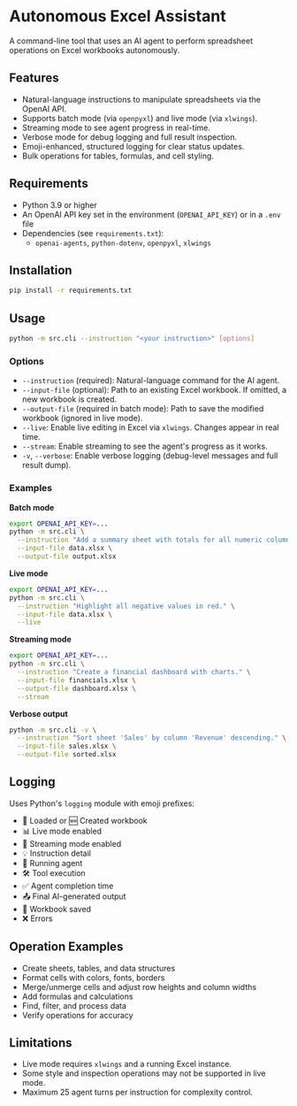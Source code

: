 # Autonomous Excel Assistant

A command-line tool that uses an AI agent to perform spreadsheet operations on Excel workbooks autonomously.

## Features
- Natural-language instructions to manipulate spreadsheets via the OpenAI API.
- Supports batch mode (via `openpyxl`) and live mode (via `xlwings`).
- Streaming mode to see agent progress in real-time.
- Verbose mode for debug logging and full result inspection.
- Emoji-enhanced, structured logging for clear status updates.
- Bulk operations for tables, formulas, and cell styling.

## Requirements
- Python 3.9 or higher
- An OpenAI API key set in the environment (`OPENAI_API_KEY`) or in a `.env` file
- Dependencies (see `requirements.txt`):
  - `openai-agents`, `python-dotenv`, `openpyxl`, `xlwings`

## Installation
```bash
pip install -r requirements.txt
```

## Usage
```bash
python -m src.cli --instruction "<your instruction>" [options]
```

### Options
- `--instruction` (required): Natural-language command for the AI agent.
- `--input-file` (optional): Path to an existing Excel workbook. If omitted, a new workbook is created.
- `--output-file` (required in batch mode): Path to save the modified workbook (ignored in live mode).
- `--live`: Enable live editing in Excel via `xlwings`. Changes appear in real time.
- `--stream`: Enable streaming to see the agent's progress as it works.
- `-v`, `--verbose`: Enable verbose logging (debug-level messages and full result dump).

### Examples
**Batch mode**
```bash
export OPENAI_API_KEY=...
python -m src.cli \
  --instruction "Add a summary sheet with totals for all numeric columns." \
  --input-file data.xlsx \
  --output-file output.xlsx
```

**Live mode**
```bash
export OPENAI_API_KEY=...
python -m src.cli \
  --instruction "Highlight all negative values in red." \
  --input-file data.xlsx \
  --live
```

**Streaming mode**
```bash
export OPENAI_API_KEY=...
python -m src.cli \
  --instruction "Create a financial dashboard with charts." \
  --input-file financials.xlsx \
  --output-file dashboard.xlsx \
  --stream
```

**Verbose output**
```bash
python -m src.cli -v \
  --instruction "Sort sheet 'Sales' by column 'Revenue' descending." \
  --input-file sales.xlsx \
  --output-file sorted.xlsx
```

## Logging
Uses Python's `logging` module with emoji prefixes:
- 📂 Loaded or 🆕 Created workbook
- 📊 Live mode enabled
- 🔄 Streaming mode enabled
- 💡 Instruction detail
- 🤖 Running agent
- 🛠️ Tool execution
- ✅ Agent completion time
- 📤 Final AI-generated output
- 📁 Workbook saved
- ❌ Errors

## Operation Examples
- Create sheets, tables, and data structures
- Format cells with colors, fonts, borders
- Merge/unmerge cells and adjust row heights and column widths
- Add formulas and calculations
- Find, filter, and process data
- Verify operations for accuracy

## Limitations
- Live mode requires `xlwings` and a running Excel instance.
- Some style and inspection operations may not be supported in live mode.
- Maximum 25 agent turns per instruction for complexity control.